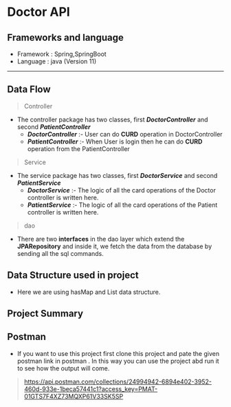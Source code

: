 # Doctor API

## Frameworks and language
* Framework : Spring,SpringBoot
* Language : java (Version 11)
***

## Data Flow

>Controller
  * The controller package has two classes, first ***DoctorController*** and second ***PatientController***
    * **_DoctorController_** :- User can do **CURD** operation in DoctorController
    * **_PatientController_** :- When User is login then he can do **CURD** operation from the PatientController
    
>Service
* The service package has two classes, first ***DoctorService*** and second ***PatientService***
  * **_DoctorService_** :- The logic of all the card operations of the  Doctor controller is written here.
  * **_PatientService_** :- The logic of all the card operations of the Patient controller is written here.
    
>dao

* There are two **interfaces** in the dao layer which extend the **JPARepository** and inside it, we fetch the data from the database by sending all the sql commands.

## Data Structure used in project

* Here we are using hasMap and List data structure.

## Project Summary



## Postman 
 * If you want to use this project first clone this project and pate the given postman link in postman . In this way you can use the project abd run it to see how the output will come.
>https://api.postman.com/collections/24994942-6894e402-3952-460d-933e-1beca57441c1?access_key=PMAT-01GTS7F4XZ73MQXP61V33SK5SP






